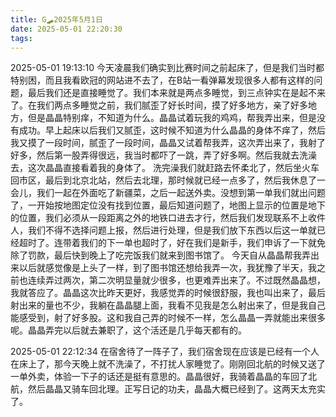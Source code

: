 ```yaml
---
title: G🛹2025年5月1日
date: 2025-05-01 22:20:30
tags:
---
```


2025-05-01 19:13:10
今天凌晨我们确实到比赛时间之前起床了，但是我们当时都特别困，而且我看欧冠的网站进不去了，在B站一看弹幕发现很多人都有这样的问题，最后我们还是直接睡觉了。我们本来就是两点多睡觉，到三点钟实在是起不来了。在我们两点多睡觉之前，我们腻歪了好长时间，摸了好多地方，亲了好多地方，但是晶晶特别痒，不知道为什么。晶晶试着玩我的鸡鸡，帮我弄出来，但是没有成功。早上起床以后我们又腻歪，这时候不知道为什么晶晶的身体不痒了，然后我又摸了一段时间，腻歪了一段时间，晶晶又试着帮我弄，这次弄出来了，我射了好多，然后第一股弄得很远，我当时都吓了一跳，弄了好多啊。然后我就去洗澡去，这次晶晶直接看着我的身体了。
洗完澡我们就赶路去怀柔北了，然后坐火车回市区，最后到北京北站，然后去北理，那时候就已经一点多了，然后我休息了一会儿，我们一起在外面吃了新疆菜，之后一起送外卖。没想到第一单我们就出问题了，一开始按地图定位没有找到位置，最后知道问题了，地图上显示的位置是地下的位置，我们必须从一段距离之外的地铁口进去才行，然后我们发现联系不上收件人，我们不得不选择问题上报，然后进行处理，但是我们放下东西以后这一单就已经超时了。连带着我们的下一单也超时了，好在我们是新手，我们申诉了一下就免除了罚款，最后快到晚上了吃完饭我们就来到图书馆了。
今天自从晶晶帮我弄出来以后就感觉像是上头了一样，到了图书馆还想给我弄一次，我犹豫了半天，我之前也连续弄过两次，第二次明显量就少很多，也更难弄出来了。不过既然晶晶想，我就答应了。晶晶这次比昨天更好，我感觉弄的时候很舒服，我也叫出来了，最后射出来的量也不少，我躺在晶晶腿上面，我看不见我是怎么射出来了，但是我自己能感受到，射了好多股。这和我自己弄的时候不一样，怎么晶晶一弄就能出来很多呢。晶晶弄完以后就去兼职了，这个活还是几乎每天都有的。

2025-05-01 22:12:34
在宿舍待了一阵子了，我们宿舍现在应该是已经有一个人在床上了，那今天晚上就不洗澡了，不打扰人家睡觉了。刚刚回北航的时候又送了一单外卖，体验一下子的话还是挺有意思的。晶晶很好，我骑着晶晶的车回了北航，然后晶晶又骑车回北理。正写日记的功夫，晶晶大概已经到了。这两天太充实了。
